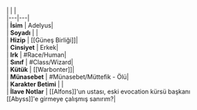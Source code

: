 |  |  |<br>|---|---|<br>| **İsim** | Adelyus|<br>| **Soyadı** | |<br>| **Hizip** | [[Güneş Birliği]]|<br>| **Cinsiyet** | Erkek|<br>| **Irk** | #Race/Human|<br>| **Sınıf** | #Class/Wizard|<br>| **Kütük** | [[Warbonter]]|<br>| **Münasebet** | #Münasebet/Müttefik - Ölü|<br>| **Karakter Betimi** | |<br>| **İlave Notlar** | [[Alfons]]'un ustası, eski evocation kürsü başkanı<br>[[Abyss]]'e girmeye çalışmış sanırım?|<br>